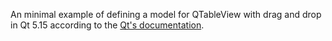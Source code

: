 An minimal example of defining a model for QTableView with drag and drop in Qt 5.15 according to the [Qt's documentation](https://doc.qt.io/qt-5/model-view-programming.html#using-model-view-classes).
